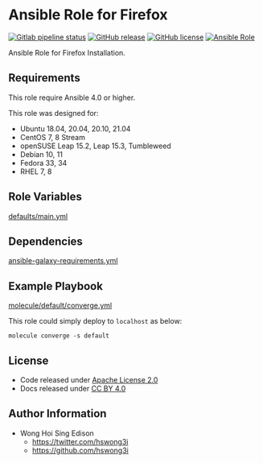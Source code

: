 # Ansible Role for Firefox

[![Gitlab pipeline status](https://img.shields.io/gitlab/pipeline/alvistack/ansible-role-firefox/master)](https://gitlab.com/alvistack/ansible-role-firefox/-/pipelines)
[![GitHub release](https://img.shields.io/github/release/alvistack/ansible-role-firefox.svg)](https://github.com/alvistack/ansible-role-firefox/releases)
[![GitHub license](https://img.shields.io/github/license/alvistack/ansible-role-firefox.svg)](https://github.com/alvistack/ansible-role-firefox/blob/master/LICENSE)
[![Ansible Role](https://img.shields.io/badge/galaxy-alvistack.firefox-blue.svg)](https://galaxy.ansible.com/alvistack/firefox)

Ansible Role for Firefox Installation.

## Requirements

This role require Ansible 4.0 or higher.

This role was designed for:

  - Ubuntu 18.04, 20.04, 20.10, 21.04
  - CentOS 7, 8 Stream
  - openSUSE Leap 15.2, Leap 15.3, Tumbleweed
  - Debian 10, 11
  - Fedora 33, 34
  - RHEL 7, 8

## Role Variables

[defaults/main.yml](defaults/main.yml)

## Dependencies

[ansible-galaxy-requirements.yml](ansible-galaxy-requirements.yml)

## Example Playbook

[molecule/default/converge.yml](molecule/default/converge.yml)

This role could simply deploy to `localhost` as below:

    molecule converge -s default

## License

  - Code released under [Apache License 2.0](LICENSE)
  - Docs released under [CC BY 4.0](http://creativecommons.org/licenses/by/4.0/)

## Author Information

  - Wong Hoi Sing Edison
      - <https://twitter.com/hswong3i>
      - <https://github.com/hswong3i>
